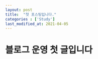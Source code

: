 ```yaml
---
layout: post
title:  "첫 포스팅입니다."
categories : ['Study']
last_modified_at: 2021-04-05
---
```


# 블로그 운영 첫 글입니다
